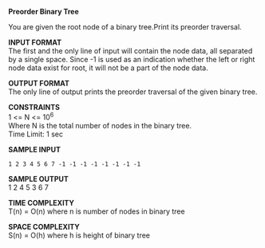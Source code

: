 **Preorder Binary Tree**

You are given the root node of a binary tree.Print its preorder traversal.

**INPUT FORMAT**\
The first and the only line of input will contain the node data, all separated by a single space. Since -1 is used as an indication whether the left or right node data exist for root, it will not be a part of the node data.

**OUTPUT FORMAT**\
The only line of output prints the preorder traversal of the given binary tree.

**CONSTRAINTS**\
1 <= N <= 10<sup>6</sup>\
Where N is the total number of nodes in the binary tree.\
Time Limit: 1 sec

**SAMPLE INPUT**
```
1 2 3 4 5 6 7 -1 -1 -1 -1 -1 -1 -1 -1
```

**SAMPLE OUTPUT**\
1 2 4 5 3 6 7

**TIME COMPLEXITY**\
T(n) = O(n) where n is number of nodes in binary tree

**SPACE COMPLEXITY**\
S(n) = O(h) where h is height of binary tree